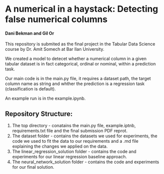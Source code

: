 # A numerical in a haystack: Detecting false numerical columns
#### Dani Bekman and Gil Or
This repository is submited as the final project in the Tabular Data Science course by Dr. Amit Somech at Bar Ilan University.

We created a model to detecet whether a numerical column in a given tabular dataset is in fact categorical, ordinal or nominal, within a prediction task.

Our main code is in the main.py file, it requires a dataset path, the target column name as string and whther the prediction is a regression task (classification is default).

An example run is in the example.ipynb.

## Repository Structure:
1. The top directory - conatains the main.py file, example.iptnb, requirements.txt file and the final submission PDF reprot.
2. The dataset folder - contains the datasets we used for experiments, the code we used to fit the data to our requirements and a .md file explaining the changes we applied on the data.
3. The linear_regression_solution folder - contains the code and experiments for our linear regression baseline approach.
4. The neural_network_solution folder - contains the code and experiments for our final solution.

